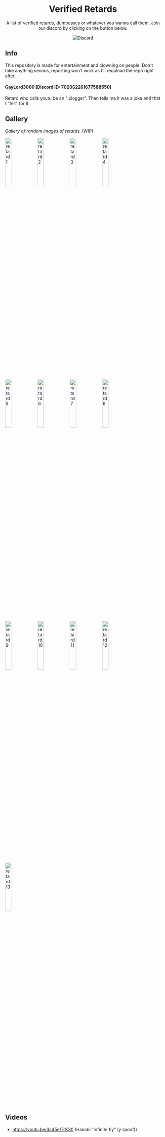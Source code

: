 
<h1 align="center">Verified Retards</h1>

<p align="center">A list of verified retards, dumbasses or whatever you wanna call them. Join our discord by clicking on the button below.</p>

<div align="center">
  <a href="https://discord.gg/bXztqueqb2"><img src="https://img.shields.io/badge/retard-yes-red" alt="Discord"/></a>
</div>

## Info
This repository is made for entertainment and clowning on people. Don't take anything serious, reporting won't work as I'll reupload the repo right after.

#### GayLord3000 [Discord ID: 702062261677588550]
Retard who calls youtu.be an "iplogger". Then tells me it was a joke and that I "fell" for it.

## Gallery
*Gallery of random images of retards.* (WIP)
<p align="left">
<img src="https://raw.githubusercontent.com/Cypphi/verified-retards/main/gallery/retard_1.jpg" alt="retard 1" width="20%"/>
<img src="https://raw.githubusercontent.com/Cypphi/verified-retards/main/gallery/retard_2.jpg" alt="retard 2" width="20%"/>
<img src="https://raw.githubusercontent.com/Cypphi/verified-retards/main/gallery/retard_3.png" alt="retard 3" width="20%"/>
<img src="https://raw.githubusercontent.com/Cypphi/verified-retards/main/gallery/retard_4.jpg" alt="retard 4" width="20%"/>
<img src="https://raw.githubusercontent.com/Cypphi/verified-retards/main/gallery/retard_5.png" alt="retard 5" width="20%"/>
<img src="https://raw.githubusercontent.com/Cypphi/verified-retards/main/gallery/retard_6.png" alt="retard 6" width="20%"/>
<img src="https://raw.githubusercontent.com/Cypphi/verified-retards/main/gallery/retard_7.png" alt="retard 7" width="20%"/>
<img src="https://raw.githubusercontent.com/Cypphi/verified-retards/main/gallery/retard_8.jpg" alt="retard 8" width="20%"/>
<img src="https://raw.githubusercontent.com/Cypphi/verified-retards/main/gallery/retard_9.png" alt="retard 9" width="20%"/>
<img src="https://raw.githubusercontent.com/Cypphi/verified-retards/main/gallery/retard_10.png" alt="retard 10" width="20%"/>
<img src="https://raw.githubusercontent.com/Cypphi/verified-retards/main/gallery/retard_11.png" alt="retard 11" width="20%"/>
<img src="https://raw.githubusercontent.com/Cypphi/verified-retards/main/gallery/retard_12.png" alt="retard 12" width="20%"/>
<img src="https://raw.githubusercontent.com/Cypphi/verified-retards/main/gallery/retard_13.jpg" alt="retard 13" width="20%"/>
</p>

## Videos
- https://youtu.be/da45ef7rK30 (Hanabi "infinite fly" (y spoof))
